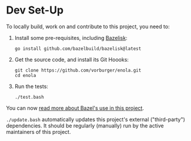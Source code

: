# Dev Set-Up

To locally build, work on and contribute to this project, you need to:

1. Install some pre-requisites, including [Bazelisk](https://github.com/bazelbuild/bazelisk):

       go install github.com/bazelbuild/bazelisk@latest

1. Get the source code, and install its Git Hoooks:

       git clone https://github.com/vorburger/enola.git
       cd enola

1. Run the tests:

       ./test.bash

You can now [read more about Bazel's use in this project](bazel.md).

`./update.bash` automatically updates this project's external ("third-party") dependencies.
It should be regularly (manually) run by the active maintainers of this project.
